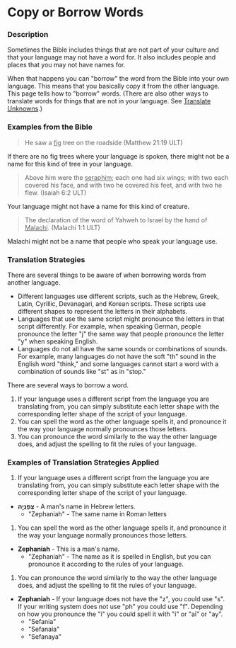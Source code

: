 # Copy or Borrow Words #


### Description

Sometimes the Bible includes things that are not part of your culture and that your language may not have a word for.  It also includes people and places that you may not have names for.

When that happens you  can "borrow" the word from the Bible into your own language. This means that you basically copy it from the other language.  This page tells how to "borrow" words.  (There are also other ways to translate words for things that are not in your language.  See [Translate Unknowns](../translate-unknown/01.md).)

### Examples from the Bible

>He saw a <u>fig</u> tree on the roadside  (Matthew 21:19 ULT)

If there are no fig trees where your language is spoken, there might not be a name for this kind of tree in your language.

>Above him were the <u>seraphim</u>; each one had six wings; with two each covered his face, and with two he covered his feet, and with two he flew.  (Isaiah 6:2 ULT)

Your language might not have a name for this kind of creature.

>The declaration of the word of Yahweh to Israel by the hand of <u>Malachi</u>.  (Malachi 1:1 ULT)

Malachi might not be a name that people who speak your language use.

### Translation Strategies

There are several things to be aware of when borrowing words from another language.

* Different languages use different scripts, such as the Hebrew, Greek, Latin, Cyrillic, Devanagari, and Korean scripts. These scripts use different shapes to represent the letters in their alphabets.
* Languages that use the same script might pronounce the letters in that script differently. For example, when speaking German, people pronounce the letter "j" the same way that people pronounce the letter "y" when speaking English.
* Languages do not all have the same sounds or combinations of sounds. For example, many languages do not have the soft "th" sound in the English word "think," and some languages cannot start a word with a combination of sounds like "st" as in "stop."

There are several ways to borrow a word.

1. If your language uses a different script from the language you are translating from, you can simply substitute each letter shape with the corresponding letter shape of the script of your language.
1. You can spell the word as the other language spells it, and pronounce it the way your language normally pronounces those letters.
1. You can pronounce the word similarly to the way the other language does, and adjust the spelling to fit the rules of your language.


### Examples of Translation Strategies Applied

1. If your language uses a different script from the language you are translating from, you can simply substitute each letter shape with the corresponding letter shape of the script of your language.

  * **צְפַנְיָ֤ה** - A man's name in Hebrew letters.
      * "Zephaniah" - The same name in Roman letters

1. You can spell the word as the other language spells it, and pronounce it the way your language normally pronounces those letters.

  * **Zephaniah**  - This is a man's name.
      * "Zephaniah" - The name as it is spelled in English, but you can pronounce it according to the rules of your language.

1. You can pronounce the word similarly to the way the other language does, and adjust the spelling to fit the rules of your language.

  * **Zephaniah**  - If your language does not have the "z", you could use "s". If your writing system does not use "ph" you could use "f". Depending on how you pronounce the "i" you could spell it with "i" or "ai" or "ay".
      * "Sefania"
      * "Sefanaia"
      * "Sefanaya"

